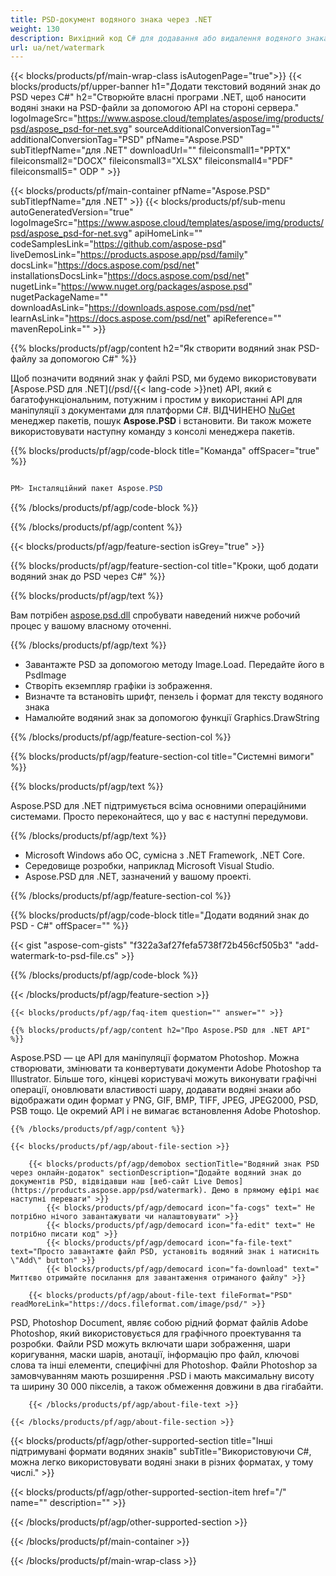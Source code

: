 ```yaml
---
title: PSD-документ водяного знака через .NET
weight: 130
description: Вихідний код C# для додавання або видалення водяного знака до файлу PSD на .NET Framework, .NET Core.
url: ua/net/watermark
---
```


{{< blocks/products/pf/main-wrap-class isAutogenPage="true">}}
{{< blocks/products/pf/upper-banner h1="Додати текстовий водяний знак до PSD через C#" h2="Створюйте власні програми .NET, щоб наносити водяні знаки на PSD-файли за допомогою API на стороні сервера." logoImageSrc="https://www.aspose.cloud/templates/aspose/img/products/psd/aspose_psd-for-net.svg" sourceAdditionalConversionTag="" additionalConversionTag="PSD" pfName="Aspose.PSD" subTitlepfName="для .NET" downloadUrl="" fileiconsmall1="PPTX" fileiconsmall2="DOCX" fileiconsmall3="XLSX" fileiconsmall4="PDF" fileiconsmall5=" ODP " >}}

{{< blocks/products/pf/main-container pfName="Aspose.PSD" subTitlepfName="для .NET" >}}
{{< blocks/products/pf/sub-menu autoGeneratedVersion="true" logoImageSrc="https://www.aspose.cloud/templates/aspose/img/products/psd/aspose_psd-for-net.svg" apiHomeLink="" codeSamplesLink="https://github.com/aspose-psd" liveDemosLink="https://products.aspose.app/psd/family" docsLink="https://docs.aspose.com/psd/net" installationsDocsLink="https://docs.aspose.com/psd/net" nugetLink="https://www.nuget.org/packages/aspose.psd" nugetPackageName="" downloadAsLink="https://downloads.aspose.com/psd/net" learnAsLink="https://docs.aspose.com/psd/net" apiReference="" mavenRepoLink="" >}}

{{% blocks/products/pf/agp/content h2="Як створити водяний знак PSD-файлу за допомогою C#" %}}

 Щоб позначити водяний знак у файлі PSD, ми будемо використовувати
 [Aspose.PSD для .NET](/psd/{{< lang-code >}}net)
 API, який є багатофункціональним, потужним і простим у використанні API для маніпуляції з документами для платформи C#. ВІДЧИНЕНО
 [NuGet](https://www.nuget.org/packages/aspose.psd)
 менеджер пакетів, пошук
 **Aspose.PSD**
 і встановити. Ви також можете використовувати наступну команду з консолі менеджера пакетів.

{{% blocks/products/pf/agp/code-block title="Команда" offSpacer="true" %}}

```cs

PM> Інсталяційний пакет Aspose.PSD

```

{{% /blocks/products/pf/agp/code-block %}}

{{% /blocks/products/pf/agp/content %}}

{{< blocks/products/pf/agp/feature-section isGrey="true" >}}

{{% blocks/products/pf/agp/feature-section-col title="Кроки, щоб додати водяний знак до PSD через C#" %}}

{{% blocks/products/pf/agp/text %}}

 Вам потрібен
 [aspose.psd.dll](https://downloads.aspose.com/psd/net)
 спробувати наведений нижче робочий процес у вашому власному оточенні.

{{% /blocks/products/pf/agp/text %}}

+ Завантажте PSD за допомогою методу Image.Load. Передайте його в PsdImage
+ Створіть екземпляр графіки із зображення.
+ Визначте та встановіть шрифт, пензель і формат для тексту водяного знака
+ Намалюйте водяний знак за допомогою функції Graphics.DrawString

{{% /blocks/products/pf/agp/feature-section-col %}}

{{% blocks/products/pf/agp/feature-section-col title="Системні вимоги" %}}

{{% blocks/products/pf/agp/text %}}

 Aspose.PSD для .NET підтримується всіма основними операційними системами. Просто переконайтеся, що у вас є наступні передумови.

{{% /blocks/products/pf/agp/text %}}

- Microsoft Windows або ОС, сумісна з .NET Framework, .NET Core.
- Середовище розробки, наприклад Microsoft Visual Studio.
- Aspose.PSD для .NET, зазначений у вашому проекті.

{{% /blocks/products/pf/agp/feature-section-col %}}

{{% blocks/products/pf/agp/code-block title="Додати водяний знак до PSD - C#" offSpacer="" %}}

{{< gist "aspose-com-gists" "f322a3af27fefa5738f72b456cf505b3" "add-watermark-to-psd-file.cs" >}}

{{% /blocks/products/pf/agp/code-block %}}

{{< /blocks/products/pf/agp/feature-section >}}

    {{< blocks/products/pf/agp/faq-item question="" answer="" >}}
 

<!-- aboutfile Starts -->

    {{% blocks/products/pf/agp/content h2="Про Aspose.PSD для .NET API" %}}

 Aspose.PSD — це API для маніпуляції форматом Photoshop. Можна створювати, змінювати та конвертувати документи Adobe Photoshop та Illustrator. Більше того, кінцеві користувачі можуть виконувати графічні операції, оновлювати властивості шару, додавати водяні знаки або відображати один формат у PNG, GIF, BMP, TIFF, JPEG, JPEG2000, PSD, PSB тощо. Це окремий API і не вимагає встановлення Adobe Photoshop.



    {{% /blocks/products/pf/agp/content %}}

    {{< blocks/products/pf/agp/about-file-section >}}

        {{< blocks/products/pf/agp/demobox sectionTitle="Водяний знак PSD через онлайн-додаток" sectionDescription="Додайте водяний знак до документів PSD, відвідавши наш [веб-сайт Live Demos](https://products.aspose.app/psd/watermark). Демо в прямому ефірі має наступні переваги" >}}
            {{< blocks/products/pf/agp/democard icon="fa-cogs" text=" Не потрібно нічого завантажувати чи налаштовувати" >}}
            {{< blocks/products/pf/agp/democard icon="fa-edit" text=" Не потрібно писати код" >}}
            {{< blocks/products/pf/agp/democard icon="fa-file-text" text="Просто завантажте файл PSD, установіть водяний знак і натисніть \"Add\" button" >}}
            {{< blocks/products/pf/agp/democard icon="fa-download" text=" Миттєво отримайте посилання для завантаження отриманого файлу" >}}

        {{< blocks/products/pf/agp/about-file-text fileFormat="PSD" readMoreLink="https://docs.fileformat.com/image/psd/" >}}
PSD, Photoshop Document, являє собою рідний формат файлів Adobe Photoshop, який використовується для графічного проектування та розробки. Файли PSD можуть включати шари зображення, шари коригування, маски шарів, анотації, інформацію про файл, ключові слова та інші елементи, специфічні для Photoshop. Файли Photoshop за замовчуванням мають розширення .PSD і мають максимальну висоту та ширину 30 000 пікселів, а також обмеження довжини в два гігабайти.

        {{< /blocks/products/pf/agp/about-file-text >}}

    {{< /blocks/products/pf/agp/about-file-section >}}

<!-- aboutfile Ends -->

{{< blocks/products/pf/agp/other-supported-section title="Інші підтримувані формати водяних знаків" subTitle="Використовуючи C#, можна легко використовувати водяні знаки в різних форматах, у тому числі." >}}

{{< blocks/products/pf/agp/other-supported-section-item href="/" name="" description="" >}}

{{< /blocks/products/pf/agp/other-supported-section >}}

{{< /blocks/products/pf/main-container >}}
    
{{< /blocks/products/pf/main-wrap-class >}}
